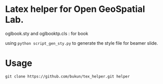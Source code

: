 # Latex helper for Open GeoSpatial Lab.

oglbook.sty and oglbooktp.cls : for book

using `python script_gen_sty.py` to generate the style file for beamer slide.

# Usage

    git clone https://github.com/bukun/tex_helper.git helper
